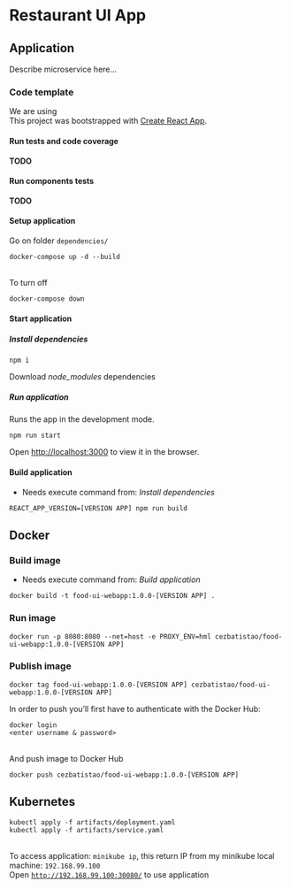 # Restaurant UI App

## Application

Describe microservice here...

### Code template

We are using  
This project was bootstrapped with [Create React App](https://github.com/facebook/create-react-app).

#### Run tests and code coverage
**TODO**

#### Run components tests
**TODO**

#### Setup application
Go on folder `dependencies/`
```
docker-compose up -d --build
```
\
To turn off
```bash
docker-compose down
```

#### Start application

##### Install dependencies
```
npm i
```
Download _node_modules_ dependencies

##### Run application
Runs the app in the development mode.
```
npm run start
```
Open [http://localhost:3000](http://localhost:3000) to view it in the browser.

#### Build application
* Needs execute command from: _Install dependencies_
```
REACT_APP_VERSION=[VERSION APP] npm run build
```

## Docker

### Build image
* Needs execute command from: _Build application_
```
docker build -t food-ui-webapp:1.0.0-[VERSION APP] .
```

### Run image
```
docker run -p 8080:8080 --net=host -e PROXY_ENV=hml cezbatistao/food-ui-webapp:1.0.0-[VERSION APP]
```

### Publish image
```
docker tag food-ui-webapp:1.0.0-[VERSION APP] cezbatistao/food-ui-webapp:1.0.0-[VERSION APP]
```
In order to push you’ll first have to authenticate with the Docker Hub:
```
docker login
<enter username & password>
```
\
And push image to Docker Hub
```
docker push cezbatistao/food-ui-webapp:1.0.0-[VERSION APP]
```

## Kubernetes
```
kubectl apply -f artifacts/deployment.yaml
kubectl apply -f artifacts/service.yaml
```
\
To access application: `minikube ip`, this return IP from my minikube local machine: `192.168.99.100`
\
Open [`http://192.168.99.100:30080/`](http://192.168.99.100:30080/) to use application

